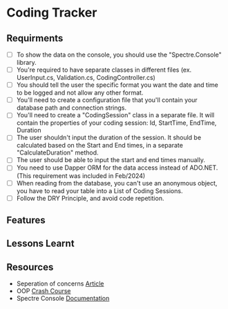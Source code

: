 # Coding Tracker

## Requirments
- [ ] To show the data on the console, you should use the "Spectre.Console" library.
- [ ] You're required to have separate classes in different files (ex. UserInput.cs, Validation.cs, CodingController.cs)
- [ ] You should tell the user the specific format you want the date and time to be logged and not allow any other format.
- [ ] You'll need to create a configuration file that you'll contain your database path and connection strings.
- [ ] You'll need to create a "CodingSession" class in a separate file. It will contain the properties of your coding session: Id, StartTime, EndTime, Duration
- [ ] The user shouldn't input the duration of the session. It should be calculated based on the Start and End times, in a separate "CalculateDuration" method.
- [ ] The user should be able to input the start and end times manually.
- [ ] You need to use Dapper ORM for the data access instead of ADO.NET. (This requirement was included in Feb/2024)
- [ ] When reading from the database, you can't use an anonymous object, you have to read your table into a List of Coding Sessions.
- [ ] Follow the DRY Principle, and avoid code repetition.

## Features

## Lessons Learnt

## Resources
* Seperation of concerns [Article](https://www.thecsharpacademy.com/article/30005/separation-of-concerns-csharp)
* OOP [Crash Course](https://www.thecsharpacademy.com/course/1/article/1/500000/false)
* Spectre Console [Documentation](https://spectreconsole.net/)
